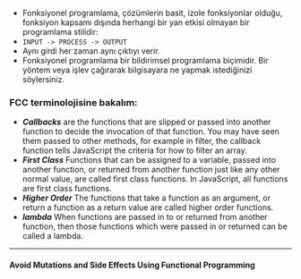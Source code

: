   - Fonksiyonel programlama, çözümlerin basit, izole fonksiyonlar olduğu, fonksiyon kapsamı dışında herhangi bir yan etkisi olmayan bir programlama stilidir:
  - ``INPUT -> PROCESS -> OUTPUT``
  - Aynı girdi her zaman aynı çıktıyı verir.
  - Fonksiyonel programlama bir bildirimsel programlama biçimidir. Bir yöntem veya işlev çağırarak bilgisayara ne yapmak istediğinizi söylersiniz.

### FCC terminolojisine bakalım:

  - ***Callbacks*** are the functions that are slipped or passed into another function to decide the invocation of that function.
You may have seen them passed to other methods, for example in filter, the callback function tells JavaScript the criteria for how to filter an array.
  - ***First Class*** Functions that can be assigned to a variable, passed into another function, or returned from another function just like any other normal value,
are called first class functions. In JavaScript, all functions are first class functions.
  - ***Higher Order*** The functions that take a function as an argument, or return a function as a return value are called higher order functions.
  - ***lambda*** When functions are passed in to or returned from another function, then those functions which were passed in or returned can be called a lambda.
 <hr>
 
 #### Avoid Mutations and Side Effects Using Functional Programming
 
 
